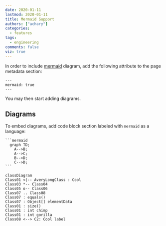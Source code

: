 ```yaml
---
date: 2020-01-11
lastmod: 2020-01-11
title: Mermaid Support
authors: ["achary"]
categories:
  - features
tags:
  - engineering
comments: false
viz: true
---
```


In order to include [mermaid] diagram, add the following attribute to the page metadata section:

```
---
mermaid: true
---
```
You may then start adding diagrams. 

## Diagrams
To embed diagrams, add code block section labeled with `mermaid` as a language:

````
```mermaid
  graph TD;
    A-->B;
    A-->C;
    B-->D;
    C-->D;
```
````
```mermaid
classDiagram
Class01 <|-- AveryLongClass : Cool
Class03 *-- Class04
Class05 o-- Class06
Class07 .. Class08
Class07 : equals()
Class07 : Object[] elementData
Class01 : size()
Class01 : int chimp
Class01 : int gorilla
Class08 <--> C2: Cool label
```


[mermaid]: https://mermaid-js.github.io/mermaid/#/
